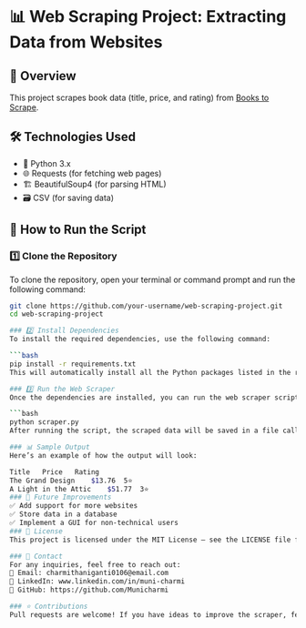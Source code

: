 # 📊 Web Scraping Project: Extracting Data from Websites

## 📖 Overview
This project scrapes book data (title, price, and rating) from [Books to Scrape](http://books.toscrape.com/).

## 🛠 Technologies Used
- 🐍 Python 3.x
- 🌐 Requests (for fetching web pages)
- 🏗 BeautifulSoup4 (for parsing HTML)
- 🗃 CSV (for saving data)

## 🚀 How to Run the Script

### 1️⃣ Clone the Repository
To clone the repository, open your terminal or command prompt and run the following command:

```bash
git clone https://github.com/your-username/web-scraping-project.git
cd web-scraping-project

### 2️⃣ Install Dependencies
To install the required dependencies, use the following command:

```bash
pip install -r requirements.txt
This will automatically install all the Python packages listed in the requirements.txt file that are required for the project.

### 3️⃣ Run the Web Scraper
Once the dependencies are installed, you can run the web scraper script by using this command:

```bash
python scraper.py
After running the script, the scraped data will be saved in a file called output.csv in the same directory.

### 📊 Sample Output
Here’s an example of how the output will look:

Title	Price	Rating
The Grand Design	$13.76	5⭐
A Light in the Attic	$51.77	3⭐
### 📝 Future Improvements
✅ Add support for more websites
✅ Store data in a database
✅ Implement a GUI for non-technical users
### 🛑 License
This project is licensed under the MIT License – see the LICENSE file for details.

### 📩 Contact
For any inquiries, feel free to reach out:
📧 Email: charmithaniganti0106@email.com
🔗 LinkedIn: www.linkedin.com/in/muni-charmi
🔗 GitHub: https://github.com/Municharmi

### ⭐ Contributions
Pull requests are welcome! If you have ideas to improve the scraper, feel free to contribute.

